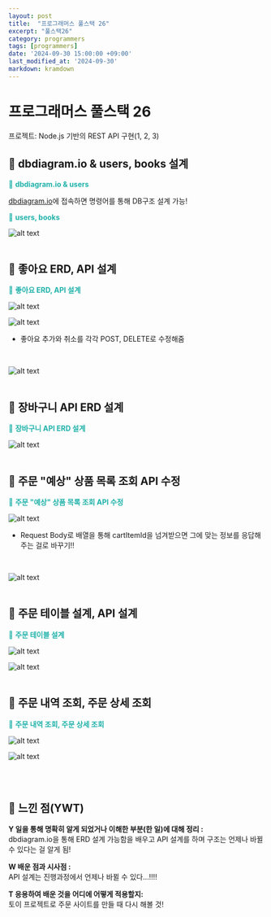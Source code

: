 ```yaml
---
layout: post
title:  "프로그래머스 풀스택 26"
excerpt: "풀스택26"
category: programmers
tags: [programmers]
date: '2024-09-30 15:00:00 +09:00'
last_modified_at: '2024-09-30'
markdown: kramdown
---
```


# 프로그래머스 풀스택 26
프로젝트: Node.js 기반의 REST API 구현(1, 2, 3)

## 🌊 dbdiagram.io & users, books 설계
<span style="color:lightseagreen">💫 **dbdiagram.io & users**</span><br>

[dbdiagram.io](dbdiagram.io)에 접속하면 명령어를 통해 DB구조 설계 가능!<br>

<span style="color:lightseagreen">💫 **users, books**</span><br>

![alt text](img01/image-264.png)<br><br/>

## 🌊 좋아요 ERD, API 설계

<span style="color:lightseagreen">💫 **좋아요 ERD, API 설계**</span><br>

![alt text](img01/image-265.png)<br>

![alt text](img01/image-266.png)<br>
- 좋아요 추가와 취소를 각각 POST, DELETE로 수정해줌<br>

<br>

![alt text](img01/image-267.png)<br><br/>

## 🌊 장바구니 API ERD 설계

<span style="color:lightseagreen">💫 **장바구니 API ERD 설계**</span><br>

![alt text](img01/image-268.png)<br><br/>

## 🌊 주문 "예상" 상품 목록 조회 API 수정

<span style="color:lightseagreen">💫 **주문 "예상" 상품 목록 조회 API 수정**</span><br>

![alt text](img01/image-269.png)<br>
- Request Body로 배열을 통해 cartItemId을 넘겨받으면 그에 맞는 정보를 응답해주는 걸로 바꾸기!!<br>

<br>

![alt text](img01/image-270.png)<br><br/>

## 🌊 주문 테이블 설계, API 설계

<span style="color:lightseagreen">💫 **주문 테이블 설계**</span><br>

![alt text](img01/image-271.png)<br>

![alt text](img01/image-272.png)<br><br/>

## 🌊 주문 내역 조회, 주문 상세 조회

<span style="color:lightseagreen">💫 **주문 내역 조회, 주문 상세 조회**</span><br>

![alt text](img01/image-273.png)<br>

![alt text](img01/image-274.png)<br>

<br><br/>

## 🌊 느낀 점(YWT)

**Y 일을 통해 명확히 알게 되었거나 이해한 부분(한 일)에 대해 정리 :**<br>
dbdiagram.io을 통해 ERD 설계 가능함을 배우고 API 설계를 하며 구조는 언제나 바뀔 수 있다는 걸 알게 됨!<br>

**W 배운 점과 시사점 :**<br>
API 설계는 진행과정에서 언제나 바뀔 수 있다...!!!!<br>

**T 응용하여 배운 것을 어디에 어떻게 적용할지:**<br>
토이 프로젝트로 주문 사이트를 만들 때 다시 해볼 것!<br>